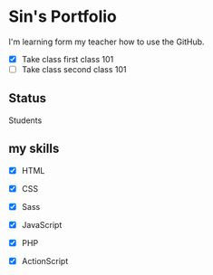 # Sin's Portfolio
I'm learning form my teacher how to use the GitHub.

- [x] Take class first class 101
- [ ] Take class second class 101

## Status
Students

## my skills
- [x] HTML
- [x] CSS
- [x] Sass
- [x] JavaScript
- [x] PHP
- [x] ActionScript


